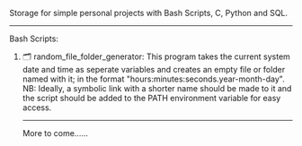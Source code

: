 Storage for simple personal projects with Bash Scripts, C, Python and SQL.
*****************************

Bash Scripts:
1. 🗂 random_file_folder_generator:
   This program takes the current system date and time as seperate variables and creates an empty file or folder named with it; in the format "hours:minutes:seconds.year-month-day".
   NB: Ideally, a symbolic link with a shorter name should be made to it and the script should be added to the PATH environment variable for easy access.
   
   ********
   More to come......
